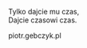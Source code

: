Tylko dajcie mu czas,<br>
Dajcie czasowi czas.

piotr.gebczyk.pl
<!---
PiotrGebczyk/PiotrGebczyk is a ✨ special ✨ repository because its `README.md` (this file) appears on your GitHub profile.
You can click the Preview link to take a look at your changes.
--->

